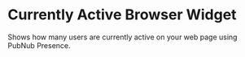 # Currently Active Browser Widget

Shows how many users are currently active on your web page using PubNub Presence.